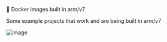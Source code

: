 🐋 Docker images built in arm/v7

Some example projects that work and are being built in arm/v7

![image](https://image4.uhdpaper.com/wallpaper-hd/chipset-circuit-digital-art-uhdpaper.com-hd-4.2059.jpg)
